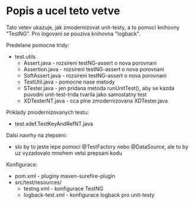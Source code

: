 Popis a ucel teto vetve
=======================

Tato vetev ukazuje, jak zmodernizovat unit-testy, a to pomoci knihovny "TestNG".
Pro logovani se pouziva knihovna "logback".

Predelane pomocne tridy:
  * test.utils
    * Assert.java - rozsireni testNG-assert o nova porovnani
    * Assertion.java - rozsireni testNG-assert o nova porovnani
    * SoftAssert.java - rozsireni testNG-assert o nova porovnani
    * TestUtil.java - pomocne nase metody
    * STester.java - jen pridana metoda runUnitTest(), aby se kazda puvodni
      unit-test-trida tvarila jako samostatny test
    * XDTesterNT.java - cca plne zmodernizovana XDTester.java

Priklady zmodernizovanych testu:
  * test.xdef.TestKeyAndRefNT.java

Dalsi navrhy na zlepseni:
  * slo by to jeste lepe pomoci @TestFactory nebo @DataSource, ale to by uz
    vyzadovalo mnohem vetsi prepsani kodu 

Konfigurace:
  * pom.xml - pluginy maven-surefire-plugin
  * src/test/resources/
    * testng.xml - konfigurace TestNG
    * logback-test.xml - konfigurace logback pro unit-testy

